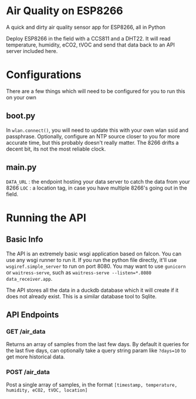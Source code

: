 # Air Quality on ESP8266
A quick and dirty air quality sensor app for ESP8266, all in Python

Deploy ESP8266 in the field with a CCS811 and a DHT22. It will read temperature, humidity, eCO2, tVOC and send that data back to an API server included here.

# Configurations
There are a few things which will need to be configured for you to run this on your own

## boot.py
In `wlan.connect()`, you will need to update this with your own wlan ssid and passphrase. Optionally, configure an NTP source closer to you for more accurate time, but this probably doesn't really matter. The 8266 drifts a decent bit, its not the most reliable clock.

## main.py
`DATA_URL` : the endpoint hosting your data server to catch the data from your 8266
`LOC` : a location tag, in case you have multiple 8266's going out in the field.

# Running the API
## Basic Info
The API is an extremely basic wsgi application based on falcon. You can use any wsgi runner to run it. If you run the python file directly, it'll use `wsgiref.simple_server` to run on port 8080. You may want to use `gunicorn` or `waitress-serve`, such as `waitress-serve --listen=*.8080 data_receiver.app`.

The API stores all the data in a duckdb database which it will create if it does not already exist. This is a similar database tool to Sqlite.

## API Endpoints
### GET /air_data
Returns an array of samples from the last few days. By default it queries for the last five days, can optionally take a query string param like `?days=10` to get more historical data.

### POST /air_data
Post a single array of samples, in the format `[timestamp, temperature, humidity, eCO2, tVOC, location]`